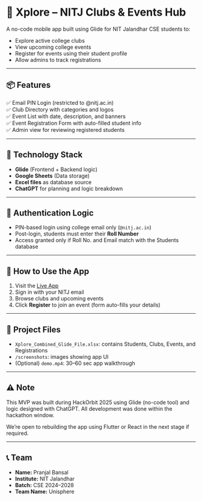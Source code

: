 # 🧭 Xplore – NITJ Clubs & Events Hub

A no-code mobile app built using Glide for NIT Jalandhar CSE students to:
- Explore active college clubs
- View upcoming college events
- Register for events using their student profile
- Allow admins to track registrations

---

## 📦 Features

✅ Email PIN Login (restricted to @nitj.ac.in)  
✅ Club Directory with categories and logos  
✅ Event List with date, description, and banners  
✅ Event Registration Form with auto-filled student info  
✅ Admin view for reviewing registered students

---

## 🧠 Technology Stack

- **Glide** (Frontend + Backend logic)
- **Google Sheets** (Data storage)
- **Excel files** as database source
- **ChatGPT** for planning and logic breakdown

---

## 🔐 Authentication Logic

- PIN-based login using college email only (`@nitj.ac.in`)
- Post-login, students must enter their **Roll Number**
- Access granted only if Roll No. and Email match with the Students database

---

## 🚀 How to Use the App

1. Visit the [Live App]([https://go.glideapps.com/app/YOUR_APP_LINK](https://lazy-stew-6707.glide.page/dl/fe0000))  
2. Sign in with your NITJ email  
3. Browse clubs and upcoming events  
4. Click **Register** to join an event (form auto-fills your details)

---

## 📁 Project Files

- `Xplore_Combined_Glide_File.xlsx`: contains Students, Clubs, Events, and Registrations
- `/screenshots`: images showing app UI
- (Optional) `demo.mp4`: 30–60 sec app walkthrough

---

## ⚠️ Note

This MVP was built during HackOrbit 2025 using Glide (no-code tool) and logic designed with ChatGPT. All development was done within the hackathon window.

We’re open to rebuilding the app using Flutter or React in the next stage if required.

---

## 📞 Team

- **Name:** Pranjal Bansal  
- **Institute:** NIT Jalandhar  
- **Batch:** CSE 2024–2028  
- **Team Name:** Unisphere
